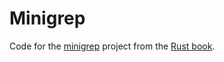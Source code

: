 # Minigrep

Code for the [minigrep](https://doc.rust-lang.org/stable/book/ch12-00-an-io-project.html) project from the [Rust book](https://doc.rust-lang.org/stable/book/title-page.html).
